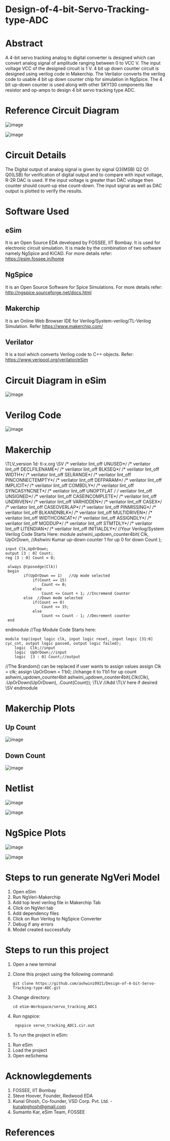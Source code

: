 # Design-of-4-bit-Servo-Tracking-type-ADC

# Abstract

A 4-bit servo tracking analog to digital converter is designed which can convert analog signal of amplitude ranging between 0 to VCC V. The input voltage VCC of the designed circuit is 1 V. 4 bit up down counter circuit is designed using verilog code in Makerchip. The Verilator converts the verilog code to usable 4 bit up down counter chip for simulation in NgSpice. The 4 bit up-down counter is used along with other SKY130 components like resistor and op-amps to design 4 bit servo tracking type ADC.

# Reference Circuit Diagram

![image](https://user-images.githubusercontent.com/111654188/194091491-e2120bf8-abbf-48e7-9eab-7db39a4eb186.png)

![image](https://user-images.githubusercontent.com/111654188/194091590-6aa15d46-c45e-4b4d-8123-7f0b0de1ddc9.png)

# Circuit Details

The Digital output of analog signal is given by signal Q3(MSB) Q2 Q1 Q0(LSB) for verification of digital output and to compare with input voltage, R-2R DAC is used. If the input voltage is greater than DAC voltage then counter should count-up else count-down. The input signal as well as DAC output is plotted to verify the results.

# Software Used

## eSim

It is an Open Source EDA developed by FOSSEE, IIT Bombay. It is used for electronic circuit simulation. It is made by the combination of two software namely NgSpice and KiCAD.
For more details refer:
https://esim.fossee.in/home

## NgSpice

It is an Open Source Software for Spice Simulations. For more details refer:
http://ngspice.sourceforge.net/docs.html

## Makerchip

It is an Online Web Browser IDE for Verilog/System-verilog/TL-Verilog Simulation. Refer
https://www.makerchip.com/

## Verilator

It is a tool which converts Verilog code to C++ objects. Refer: https://www.veripool.org/verilator/eSim

# Circuit Diagram in eSim

![image](https://user-images.githubusercontent.com/111654188/194233346-bcc6ff69-8f89-462e-bdac-a90dd2e5e3ba.png)

# Verilog Code

![image](https://user-images.githubusercontent.com/111654188/194382637-13d26ec0-9035-4d6d-95e3-740e2419f852.png)

# Makerchip

\TLV_version 1d: tl-x.org
\SV
/* verilator lint_off UNUSED*/  /* verilator lint_off DECLFILENAME*/  /* verilator lint_off BLKSEQ*/  /* verilator lint_off WIDTH*/  /* verilator lint_off SELRANGE*/  /* verilator lint_off PINCONNECTEMPTY*/  /* verilator lint_off DEFPARAM*/  /* verilator lint_off IMPLICIT*/  /* verilator lint_off COMBDLY*/  /* verilator lint_off SYNCASYNCNET*/  /* verilator lint_off UNOPTFLAT */  /* verilator lint_off UNSIGNED*/  /* verilator lint_off CASEINCOMPLETE*/  /* verilator lint_off UNDRIVEN*/  /* verilator lint_off VARHIDDEN*/  /* verilator lint_off CASEX*/  /* verilator lint_off CASEOVERLAP*/  /* verilator lint_off PINMISSING*/  /* verilator lint_off BLKANDNBLK*/  /* verilator lint_off MULTIDRIVEN*/  /* verilator lint_off WIDTHCONCAT*/  /* verilator lint_off ASSIGNDLY*/  /* verilator lint_off MODDUP*/  /* verilator lint_off STMTDLY*/  /* verilator lint_off LITENDIAN*/  /* verilator lint_off INITIALDLY*/ 
//Your Verilog/System Verilog Code Starts Here:
module ashwini_updown_counter4bit(
    Clk,
    UpOrDown,  //Ashwini Kumar up-down counter 1 for up 0 for down
    Count
    );
    
    input Clk,UpOrDown;
    output [3 : 0] Count;
    reg [3 : 0] Count = 0; 
    
     always @(posedge(Clk))
     begin
            if(UpOrDown == 1)   //Up mode selected
                if(Count == 15)
                    Count <= 0;
                else
                    Count <= Count + 1; //Incremend Counter
            else  //Down mode selected
                if(Count == 0)
                    Count <= 15;
                else
                    Count <= Count - 1; //Decrement counter
     end       
     
endmodule
//Top Module Code Starts here:

	module top(input logic clk, input logic reset, input logic [31:0] cyc_cnt, output logic passed, output logic failed);
		logic  Clk;//input
		logic  UpOrDown;//input
		logic  [3 : 0] Count;//output
//The $random() can be replaced if user wants to assign values
		assign Clk = clk;
		assign UpOrDown = 1'b0; //change it to 1'b1 for up count
		ashwini_updown_counter4bit ashwini_updown_counter4bit(.Clk(Clk), .UpOrDown(UpOrDown), .Count(Count));
\TLV
//Add \TLV here if desired                                     
\SV
endmodule




# Makerchip Plots

## Up Count

![image](https://user-images.githubusercontent.com/111654188/194245746-8f000f2a-f53b-4c1c-a4e4-2905b97647f4.png)

## Down Count

![image](https://user-images.githubusercontent.com/111654188/194245244-1b68f937-72f8-4f1d-b483-fb76f382fc15.png)

# Netlist

![image](https://user-images.githubusercontent.com/111654188/194375805-48975c66-c75e-4c05-a468-5647711157eb.png)

![image](https://user-images.githubusercontent.com/111654188/194375871-3b4f58ec-680a-4cb2-91ca-a8935960fbcf.png)

# NgSpice Plots

![image](https://user-images.githubusercontent.com/111654188/194373619-11f1ff78-a4f0-40ba-85fd-cfdbf2e01219.png)

![image](https://user-images.githubusercontent.com/111654188/194373726-78fb7ff7-21dc-4f7b-9ff5-852b59732b2f.png)

# Steps to run generate NgVeri Model


1. Open eSim
2. Run NgVeri-Makerchip
3. Add top level verilog file in Makerchip Tab
4. Click on NgVeri tab
5. Add dependency files
6. Click on Run Verilog to NgSpice Converter
7. Debug if any errors
8. Model created successfully

# Steps to run this project


1. Open a new terminal
2. Clone this project using the following command:

       git clone https://github.com/ashwini0921/Design-of-4-bit-Servo-Tracking-type-ADC.git
3. Change directory:

       cd eSim-Workspace/servo_tracking_ADC1
4. Run ngspice:

        ngspice servo_tracking_ADC1.cir.out
5. To run the project in eSim:

1)  Run eSim
2)  Load the project
3)  Open eeSchema

# Acknowlegdements

1. FOSSEE, IIT Bombay
2. Steve Hoover, Founder, Redwood EDA
3. Kunal Ghosh, Co-founder, VSD Corp. Pvt. Ltd. - kunalpghosh@gmail.com
4. Sumanto Kar, eSim Team, FOSSEE

# References

